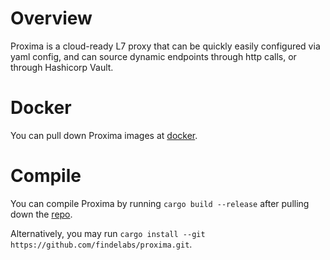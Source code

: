 # Overview

Proxima is a cloud-ready L7 proxy that can be quickly easily configured via yaml config, and can source dynamic endpoints through http calls, or through Hashicorp Vault.

# Docker

You can pull down Proxima images at [docker](https://hub.docker.com/repository/docker/findelabs/proxima).

# Compile

You can compile Proxima by running `cargo build --release` after pulling down the [repo](https://github.com/findelabs/proxima).

Alternatively, you may run `cargo install --git https://github.com/findelabs/proxima.git`.
